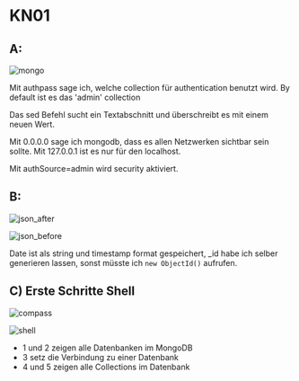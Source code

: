 # KN01

## A:

![mongo](https://github.com/Shortsighted-Sniper/m165_Yan_P/assets/112621366/1b9fb1d2-340f-4855-90f6-938fe2745bc4)

Mit authpass sage ich, welche collection für authentication benutzt wird. By default ist es das 'admin' collection

Das sed Befehl sucht ein Textabschnitt und überschreibt es mit einem neuen Wert.

Mit 0.0.0.0 sage ich mongodb, dass es allen Netzwerken sichtbar sein sollte. Mit 127.0.0.1 ist es nur für den localhost.

Mit authSource=admin wird security aktiviert.

## B:

![json_after](https://github.com/Shortsighted-Sniper/m165_Yan_P/assets/112621366/48c72915-0ee2-4aab-ac2e-a2fec319debd)

![json_before](https://github.com/Shortsighted-Sniper/m165_Yan_P/assets/112621366/17056a9d-69be-473c-a2f6-9da95e3f477f)

Date ist als string und timestamp format gespeichert, _id habe ich selber generieren lassen, sonst müsste ich `new ObjectId()` aufrufen.

## C) Erste Schritte Shell

![compass](https://github.com/Shortsighted-Sniper/m165_Yan_P/assets/112621366/57eefcf7-e633-4565-843f-8eb5b080e403)

![shell](https://github.com/Shortsighted-Sniper/m165_Yan_P/assets/112621366/eaccdeaa-4011-4500-94dd-e3c9953a7240)

- 1 und 2 zeigen alle Datenbanken im MongoDB
- 3 setz die Verbindung zu einer Datenbank
- 4 und 5 zeigen alle Collections im Datenbank

